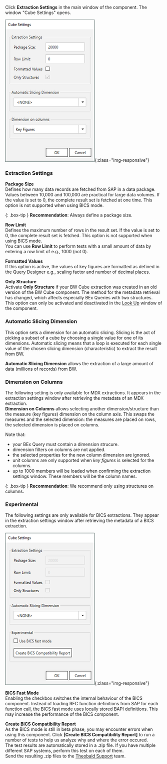 Click **Extraction Settings** in the main window of the component. The window "Cube Settings" opens. 

![XU_BWCube_Settings](/img/content/XU_BWCube_Settings.png){:class="img-responsive"}

### Extraction Settings


**Package Size** <br> 
Defines how many data records are fetched from SAP in a data package.
Values between 10,000 and 100,000 are practical for large data volumes.
If the value is set to 0, the complete result set is fetched at one time.
This option is not supported when using BICS mode.

{: .box-tip }
**Recommendation**: Always define a package size.

**Row Limit** <br>
Defines the maximum number of rows in the result set.
If the value is set to 0, the complete result set is fetched.
This option is not supported when using BICS mode.<br>
You can use **Row Limit** to perform tests with a small amount of data by entering a row limit of e.g., 1000 (not 0).

**Formatted Values** <br>
If this option is active, the values of key figures are formatted as defined in the Query Designer e.g., scaling factor and number of decimal places.

**Only Structure** <br>
Activate **Only Structure** if your BW Cube extraction was created in an old version of the BW Cube component.
The method for the metadata retrieval has changed, which affects especially BEx Queries with two structures.<br>
This option can only be activated and deactivated in the [Look Up](./bw-cube-extraction-define#look-up-a-bw-cube-or-query) window of the component.

### Automatic Slicing Dimension

This option sets a dimension for an automatic slicing. 
Slicing is the act of picking a subset of a cube by choosing a single value for one of its dimensions. 
Automatic slicing means that a loop is executed for each single value of the chosen slicing dimension (characteristic) to extract the result from BW. 

**Automatic Slicing Dimension** allows the extraction of a large amount of data (millions of records) from BW.

### Dimension on Columns

The following setting is only available for MDX extractions. It appears in the extraction settings window after retrieving the metadata of an MDX extraction.<br>
**Dimension on Columns** allows selecting another dimension/structure than the measure (key figures) dimension on the column axis. This swaps the measures and the selected dimension: the measures are placed on rows, the selected dimension is placed on columns.

Note that:
- your BEx Query must contain a dimension strucure.
- dimension filters on columns are not applied.
- the selected properties for the new column dimension are ignored.
- unit columns are only supported when *key figures* is selected for the columns.
- up to 1000 members will be loaded when confirming the extraction settings window. These members will be the column names.

{: .box-tip }
**Recommendation**: We recommend only using structures on columns.

### Experimental

The following settings are only available for BICS extractions. They appear in the extraction settings window after retrieving the metadata of a BICS extraction.

![XU_BWCube_Settings](/img/content/bwcube-bics-fast-mode.png){:class="img-responsive"}

**BICS Fast Mode**<br>
Enabling the checkbox switches the internal behaviour of the BICS component.
Instead of loading RFC function definitions from SAP for each function call, the BICS fast mode uses locally stored BAPI definitions.
This may increase the performance of the BICS component.

**Create BICS Compatibility Report**<br>
As the BICS mode is still in beta phase, you may encounter errors when using this component.
Click **[Create BICS Compatibility Report]** to run a number of tests to help us analyze why and where the error occured.<br>
The test results are automatically stored in a .zip file.
If you have multiple different SAP systems, perform this test on each of them. <br>
Send the resulting .zip files to the [Theobald Support](https://support.theobald-software.com) team.
